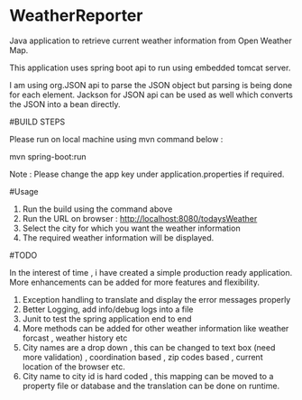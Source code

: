 # WeatherReporter

Java application to retrieve  current weather information from Open Weather Map.

This application uses spring boot api to run using embedded tomcat server.

I am using org.JSON api to parse the JSON object but parsing is being done for each element. Jackson for JSON api can be used as well which converts the JSON into a bean directly.

#BUILD STEPS

Please run on local machine using mvn command below :

mvn spring-boot:run

Note : Please change the app key under application.properties if required.

#Usage

1. Run the build using the command above
2. Run the URL on browser : [http://localhost:8080/todaysWeather](http://localhost:8080/todaysWeather)
3. Select the city for which you want the weather information
4. The required weather information will be displayed.


#TODO

In the interest of time , i have created a simple production ready application. More enhancements can be added for more features and flexibility.

1. Exception handling to translate and display the error messages properly
2. Better Logging, add info/debug logs into a file
2. Junit to test the spring application end to end
3. More methods can be added for other weather information like weather forcast , weather history etc
4. City names are a drop down , this can be changed to text box (need more validation) , coordination based , zip codes based , current location of the browser etc.
5. City name to city id is hard coded , this mapping can be moved to a property file or database and the translation can be done on runtime.
